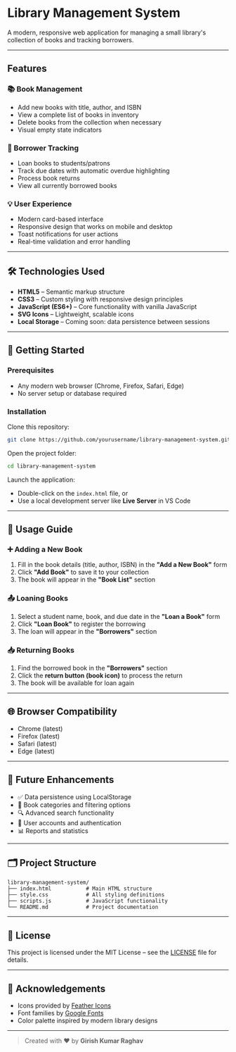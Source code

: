 
# Library Management System

A modern, responsive web application for managing a small library's collection of books and tracking borrowers.

---

## Features

### 📚 Book Management
- Add new books with title, author, and ISBN
- View a complete list of books in inventory
- Delete books from the collection when necessary
- Visual empty state indicators

### 👥 Borrower Tracking
- Loan books to students/patrons
- Track due dates with automatic overdue highlighting
- Process book returns
- View all currently borrowed books

### 💡 User Experience
- Modern card-based interface
- Responsive design that works on mobile and desktop
- Toast notifications for user actions
- Real-time validation and error handling

---

## 🛠 Technologies Used
- **HTML5** – Semantic markup structure
- **CSS3** – Custom styling with responsive design principles
- **JavaScript (ES6+)** – Core functionality with vanilla JavaScript
- **SVG Icons** – Lightweight, scalable icons
- **Local Storage** – Coming soon: data persistence between sessions

---

## 🚀 Getting Started

### Prerequisites
- Any modern web browser (Chrome, Firefox, Safari, Edge)
- No server setup or database required

### Installation

Clone this repository:

```bash
git clone https://github.com/yourusername/library-management-system.git
```

Open the project folder:

```bash
cd library-management-system
```

Launch the application:
- Double-click on the `index.html` file, or
- Use a local development server like **Live Server** in VS Code

---

## 📘 Usage Guide

### ➕ Adding a New Book
1. Fill in the book details (title, author, ISBN) in the **"Add a New Book"** form
2. Click **"Add Book"** to save it to your collection
3. The book will appear in the **"Book List"** section

### 📤 Loaning Books
1. Select a student name, book, and due date in the **"Loan a Book"** form
2. Click **"Loan Book"** to register the borrowing
3. The loan will appear in the **"Borrowers"** section

### 📥 Returning Books
1. Find the borrowed book in the **"Borrowers"** section
2. Click the **return button (book icon)** to process the return
3. The book will be available for loan again

---

## 🌐 Browser Compatibility
- Chrome (latest)
- Firefox (latest)
- Safari (latest)
- Edge (latest)

---

## 🔮 Future Enhancements
- ✅ Data persistence using LocalStorage
- 📁 Book categories and filtering options
- 🔍 Advanced search functionality
- 👤 User accounts and authentication
- 📊 Reports and statistics

---

## 🗂 Project Structure

```
library-management-system/
├── index.html           # Main HTML structure
├── style.css            # All styling definitions
├── scripts.js           # JavaScript functionality
└── README.md            # Project documentation
```

---

## 📝 License

This project is licensed under the MIT License – see the [LICENSE](LICENSE) file for details.

---

## 🙌 Acknowledgements

- Icons provided by [Feather Icons](https://feathericons.com/)
- Font families by [Google Fonts](https://fonts.google.com/)
- Color palette inspired by modern library designs

---

> Created with ❤️ by **Girish Kumar Raghav**